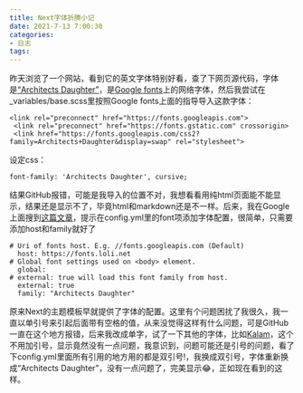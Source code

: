 ```yaml
---
title: Next字体折腾小记
date: 2021-7-13 7:00:30
categories:
- 日志
tags:
---
```


昨天浏览了一个网站，看到它的英文字体特别好看，查了下网页源代码，字体是[“Architects Daughter”](https://fonts.google.com/specimen/Architects+Daughter?preview.text=dauthter&preview.text_type=custom&query=architects)，是[Google fonts](https://fonts.google.com/)上的网络字体，然后我尝试在_variables/base.scss里按照Google fonts上面的指导导入这款字体：

~~~
<link rel="preconnect" href="https://fonts.googleapis.com"> 
 <link rel="preconnect" href="https://fonts.gstatic.com" crossorigin> 
 <link href="https://fonts.googleapis.com/css2?family=Architects+Daughter&display=swap" rel="stylesheet"> 
~~~
设定css：
~~~
font-family: 'Architects Daughter', cursive;
~~~

结果GitHub报错，可能是我导入的位置不对，我想看看用纯html页面能不能显示，结果还是显示不了，毕竟html和markdown还是不一样。后来，我在Google上面搜到[这篇文章](https://spartazhc.github.io/2020/06/03/Next%E4%B8%BB%E9%A2%98%E5%AD%97%E4%BD%93%E9%85%8D%E7%BD%AE/)，提示在config.yml里的font项添加字体配置，很简单，只需要添加host和family就好了

~~~
# Uri of fonts host. E.g. //fonts.googleapis.com (Default)
  host: https://fonts.loli.net
# Global font settings used on <body> element.
  global:
# external: true will load this font family from host.
  external: true
  family: "Architects Daughter"
~~~



原来Next的主题模板早就提供了字体的配置。这里有个问题困扰了我很久，我一直以单引号来引起后面带有空格的值，从来没觉得这样有什么问题，可是GitHub一直在这个地方报错，后来我改成单字，试了一下其他的字体，比如[Kalam](https://fonts.google.com/specimen/Kalam?query=kalam)，这个不用加引号，显示竟然没有一点问题，我意识到，问题可能还是引号的问题，看了下config.yml里面所有引用的地方用的都是双引号!，我换成双引号，字体重新换成“Architects Daughter”，没有一点问题了，完美显示:joy:，正如现在看到的这样。

